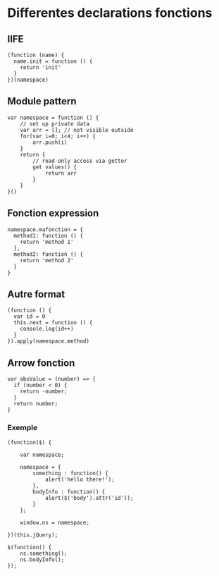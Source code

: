 # Differentes declarations fonctions

## IIFE

    (function (name) {
      name.init = function () {
        return 'init'
      }
    })(namespace)
    
## Module pattern

    var namespace = function () {
        // set up private data
        var arr = []; // not visible outside
        for(var i=0; i<4; i++) {
            arr.push(i)
        }
        return {
            // read-only access via getter
            get values() {
                return arr
            }
        }
    }()
    
## Fonction expression

    namespace.mafonction = {
      method1: function () {
        return 'method 1'
      },
      method2: function () {
        return 'method 2'
      }
    }
    
## Autre format

    (function () {
      var id = 0
      this.next = function () {
        console.log(id++)
      }
    }).apply(namespace.method)
    
## Arrow fonction
    
    var absValue = (number) => {  
      if (number < 0) {
        return -number;
      }
      return number;
    }
    
    
### Exemple

    (function($) {

        var namespace;

        namespace = {
            something : function() {
                alert('hello there!');
            },
            bodyInfo : function() {
                alert($('body').attr('id'));
            }
        };

        window.ns = namespace;

    })(this.jQuery);

    $(function() {
        ns.something();
        ns.bodyInfo();
    });
